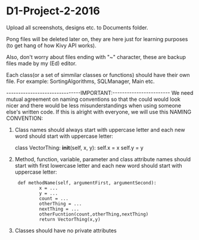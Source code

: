 # D1-Project-2-2016

Upload all screenshots, designs etc. to Documents folder.

Pong files will be deleted later on, they are here just for learning purposes (to get hang of how Kivy API works).

Also, don't worry about files ending with "~" character, these are backup files made by my (Ed) editor.

Each class(or a set of simmilar classes or functions) should have their own file. For example: SortingAlgorithms, SQLManager, Main etc.

-------------------------------IMPORTANT:------------------------
We need mutual agreement on naming conventions so that the could would look nicer and there would be less misunderstandings when using someone else's written code. If this is alright with everyone, we will use this NAMING CONVENTION:

1) Class names should always start with uppercase letter and each new word should start with uppercase letter:

    class VectorThing:
        __init__(self, x, y):
            self.x = x
            self.y = y
	
2) Method, function, variable, parameter and class attribute names should start with first lowercase letter and each new word should start with uppercase letter:

        def methodName(self, argumentFirst, argumentSecond):
                x = ...
                y = ...
                count = ...
                otherThing = ...
                nextThing = ...
                otherFucntion(count,otherThing,nextThing)
                return VectorThing(x,y)

3) Classes should have no private attributes



